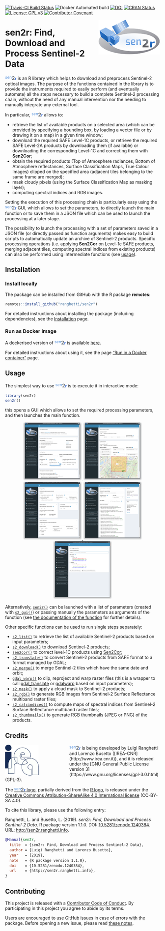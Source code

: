 
<!-- IMPORTANT: do NOT edit README.Rmd! Edit index.Rmd instead,       -->

<!-- and generate README.Rmd using inst/extdata/code/create_README.sh -->

[![Travis-CI Build
Status](https://travis-ci.org/ranghetti/sen2r.svg?branch=master)](https://travis-ci.org/ranghetti/sen2r)
![Docker Automated
build](https://img.shields.io/docker/automated/ranghetti/sen2r.svg)
[![DOI](https://zenodo.org/badge/DOI/10.5281/zenodo.1240384.svg)](https://doi.org/10.5281/zenodo.1240384)
[![CRAN
Status](http://www.r-pkg.org/badges/version/sen2r)](https://cran.r-project.org/package=sen2r)
[![License: GPL
v3](https://img.shields.io/badge/License-GPL%20v3-blue.svg)](http://www.gnu.org/licenses/gpl-3.0)
[![Contributor
Covenant](https://img.shields.io/badge/Contributor%20Covenant-v1.4%20adopted-ff69b4.svg)](CONDUCT.md)

<img src="man/figures/sen2r_logo_200px.png" width="200" height="113" align="right" />

# sen2r: Find, Download and Process Sentinel-2 Data

<span style="color:#5793dd;vertical-align:top;font-size:90%;font-weight:normal;">sen</span><span style="color:#6a7077;vertical-align:baseline;font-size:115%;font-weight:bolder;">2</span><span style="color:#2f66d5;vertical-align:baseline;font-size:90%;font-weight:bold;">r</span>
is an R library which helps to download and preprocess Sentinel-2
optical images. The purpose of the functions contained in the library is
to provide the instruments required to easily perform (and eventually
automate) all the steps necessary to build a complete Sentinel-2
processing chain, without the need of any manual intervention nor the
needing to manually integrate any external tool.

In particular,
<span style="color:#5793dd;vertical-align:top;font-size:90%;font-weight:normal;">sen</span><span style="color:#6a7077;vertical-align:baseline;font-size:115%;font-weight:bolder;">2</span><span style="color:#2f66d5;vertical-align:baseline;font-size:90%;font-weight:bold;">r</span>
allows to:

  - retrieve the list of available products on a selected area (which
    can be provided by specifying a bounding box, by loading a vector
    file or by drawing it on a map) in a given time window;
  - download the required SAFE Level-1C products, or retrieve the
    required SAFE Level-2A products by downloading them (if available)
    or downloading the corresponding Level-1C and correcting them with
    **Sen2Cor**;
  - obtain the required products (Top of Atmosphere radiances, Bottom of
    Atmosphere reflectances, Surface Classification Maps, True Colour
    Images) clipped on the specified area (adjacent tiles belonging to
    the same frame are merged);
  - mask cloudy pixels (using the Surface Classification Map as masking
    layer);
  - computing spectral indices and RGB images.

Setting the execution of this processing chain is particularly easy
using the
<span style="color:#5793dd;vertical-align:top;font-size:90%;font-weight:normal;">sen</span><span style="color:#6a7077;vertical-align:baseline;font-size:115%;font-weight:bolder;">2</span><span style="color:#2f66d5;vertical-align:baseline;font-size:90%;font-weight:bold;">r</span>
GUI, which allows to set the parameters, to directly launch the main
function or to save them in a JSON file which can be used to launch the
processing at a later stage.

The possibility to launch the processing with a set of parameters saved
in a JSON file (or directly passed as function arguments) makes easy to
build scripts to automatically update an archive of Sentinel-2 products.
Specific processing operations (i.e. applying **Sen2Cor** on Level-1c
SAFE products, merging adjacent tiles, computing spectral indices from
existing products) can also be performed using intermediate functions
(see [usage](#usage)).

## Installation

### Install locally

The package can be installed from GitHub with the R package **remotes**:

``` r
remotes::install_github("ranghetti/sen2r")
```

For detailed instructions about installing the package (including
dependencies), see the [Installation](articles/installation.md) page.

### Run as Docker image

A dockerised version of
<span style="color:#5793dd;vertical-align:top;font-size:90%;font-weight:normal;">sen</span><span style="color:#6a7077;vertical-align:baseline;font-size:115%;font-weight:bolder;">2</span><span style="color:#2f66d5;vertical-align:baseline;font-size:90%;font-weight:bold;">r</span>
is available [here](https://hub.docker.com/r/ranghetti/sen2r).

For detailed instructions about using it, see the page [“Run in a Docker
container”](articles/docker.md) page.

## Usage

The simplest way to use
<span style="color:#5793dd;vertical-align:top;font-size:90%;font-weight:normal;">sen</span><span style="color:#6a7077;vertical-align:baseline;font-size:115%;font-weight:bolder;">2</span><span style="color:#2f66d5;vertical-align:baseline;font-size:90%;font-weight:bold;">r</span>
is to execute it in interactive mode:

``` r
library(sen2r)
sen2r()
```

this opens a GUI which allows to set the required processing parameters,
and then launches the main
function.

<p style="text-align:center;">

<a href="https://raw.githubusercontent.com/ranghetti/sen2r/devel/man/figures/sen2r_gui_sheet1.png" target="_blank">
<img src="man/figures/sen2r_gui_sheet1_small.png"> </a>
<a href="https://raw.githubusercontent.com/ranghetti/sen2r/devel/man/figures/sen2r_gui_sheet2.png" target="_blank">
<img src="man/figures/sen2r_gui_sheet2_small.png"> </a> <br/>
<a href="https://raw.githubusercontent.com/ranghetti/sen2r/devel/man/figures/sen2r_gui_sheet3.png" target="_blank">
<img src="man/figures/sen2r_gui_sheet3_small.png"> </a>
<a href="https://raw.githubusercontent.com/ranghetti/sen2r/devel/man/figures/sen2r_gui_sheet4.png" target="_blank">
<img src="man/figures/sen2r_gui_sheet4_small.png"> </a>
<a href="https://raw.githubusercontent.com/ranghetti/sen2r/devel/man/figures/sen2r_gui_sheet5.png" target="_blank">
<img src="man/figures/sen2r_gui_sheet5_small.png"> </a>

</p>

Alternatively, [`sen2r()`](reference/sen2r.md) can be launched with a
list of parameters (created with [`s2_gui()`](reference/s2_gui.md)) or
passing manually the parameters as arguments of the function (see [the
documentation of the function](reference/sen2r.md) for further details).

Other specific functions can be used to run single steps separately:

  - [`s2_list()`](reference/s2_list.md) to retrieve the list of
    available Sentinel-2 products based on input parameters;
  - [`s2_download()`](reference/s2_download.md) to download Sentinel-2
    products;
  - [`sen2cor()`](reference/sen2cor.html) to correct level-1C products
    using
    [Sen2Cor](http://step.esa.int/main/third-party-plugins-2/sen2cor);
  - [`s2_translate()`](reference/s2_translate.md) to convert Sentinel-2
    products from SAFE format to a format managed by GDAL;
  - [`s2_merge()`](reference/s2_merge.md) to merge Sentinel-2 tiles
    which have the same date and orbit;
  - [`gdal_warp()`](reference/gdal_warp.md) to clip, reproject and warp
    raster files (this is a wrapper to call
    [gdal\_translate](http://www.gdal.org/gdal_translate.html) or
    [gdalwarp](http://www.gdal.org/gdalwarp.html) based on input
    parameters);
  - [`s2_mask()`](reference/s2_mask.md) to apply a cloud mask to
    Sentinel-2 products;
  - [`s2_rgb()`](reference/s2_rgb.md) to generate RGB images from
    Sentinel-2 Surface Reflectance multiband raster files;
  - [`s2_calcindices()`](reference/s2_calcindices.md) to compute maps of
    spectral indices from Sentinel-2 Surface Reflectance multiband
    raster files;
  - [`s2_thumbnails()`](reference/s2_thumbnails.md) to generate RGB
    thumbnails (JPEG or PNG) of the products.

## Credits

<a href="http://www.irea.cnr.it" target="_blank">
<img src="man/figures/irea_logo_200px.png" height="100" align="left" style="padding-right: 100px;"/></a>
<span style="color:#5793dd;vertical-align:top;font-size:90%;font-weight:normal;">sen</span><span style="color:#6a7077;vertical-align:baseline;font-size:115%;font-weight:bolder;">2</span><span style="color:#2f66d5;vertical-align:baseline;font-size:90%;font-weight:bold;">r</span>
is being developed by Luigi Ranghetti and Lorenzo Busetto
([IREA-CNR](http://www.irea.cnr.it)), and it is released under the [GNU
General Public License
version 3](https://www.gnu.org/licenses/gpl-3.0.html) (GPL‑3).

The
[<span style="color:#5793dd;vertical-align:top;font-size:90%;font-weight:normal;">sen</span><span style="color:#6a7077;vertical-align:baseline;font-size:115%;font-weight:bolder;">2</span><span style="color:#2f66d5;vertical-align:baseline;font-size:90%;font-weight:bold;">r</span>
logo](https://raw.githubusercontent.com/ranghetti/sen2r/devel/man/figures/sen2r_logo_200px.png),
partially derived from the [R logo](https://www.r-project.org/logo), is
released under the [Creative Commons Attribution-ShareAlike 4.0
International license](https://creativecommons.org/licenses/by-sa/4.0)
(CC-BY-SA 4.0).

To cite this library, please use the following entry:

Ranghetti, L. and Busetto, L. (2019). *sen2r: Find, Download and Process
Sentinel-2 Data*. R package version 1.1.0. DOI:
[10.5281/zenodo.1240384](https://dx.doi.org/10.5281/zenodo.1240384).
URL: <http://sen2r.ranghetti.info>.

``` bibtex
@Manual{sen2r,
  title  = {sen2r: Find, Download and Process Sentinel-2 Data},
  author = {Luigi Ranghetti and Lorenzo Busetto},
  year   = {2019},
  note   = {R package version 1.1.0},
  doi    = {10.5281/zenodo.1240384},
  url    = {http://sen2r.ranghetti.info},
}
```

## Contributing

This project is released with a [Contributor Code of
Conduct](CONDUCT.md). By participating in this project you agree to
abide by its terms.

Users are encouraged to use GitHub issues in case of errors with the
package. Before opening a new issue, please read
<a href="https://github.com/ranghetti/sen2r/issues/186" target="_blank">these
notes</a>.
